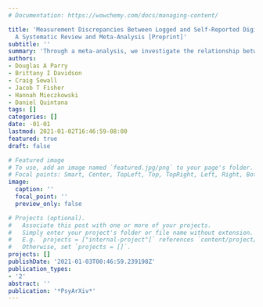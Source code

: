 ```yaml
---
# Documentation: https://wowchemy.com/docs/managing-content/

title: 'Measurement Discrepancies Between Logged and Self-Reported Digital Media Use:
  A Systematic Review and Meta-Analysis [Preprint]'
subtitle: ''
summary: 'Through a meta-analysis, we investigate the relationship between self-reported and device-logged media use.'
authors:
- Douglas A Parry
- Brittany I Davidson
- Craig Sewall
- Jacob T Fisher
- Hannah Mieczkowski
- Daniel Quintana
tags: []
categories: []
date: -01-01
lastmod: 2021-01-02T16:46:59-08:00
featured: true
draft: false

# Featured image
# To use, add an image named `featured.jpg/png` to your page's folder.
# Focal points: Smart, Center, TopLeft, Top, TopRight, Left, Right, BottomLeft, Bottom, BottomRight.
image:
  caption: ''
  focal_point: ''
  preview_only: false

# Projects (optional).
#   Associate this post with one or more of your projects.
#   Simply enter your project's folder or file name without extension.
#   E.g. `projects = ["internal-project"]` references `content/project/deep-learning/index.md`.
#   Otherwise, set `projects = []`.
projects: []
publishDate: '2021-01-03T00:46:59.239198Z'
publication_types:
- '2'
abstract: ''
publication: '*PsyArXiv*'
---
```

